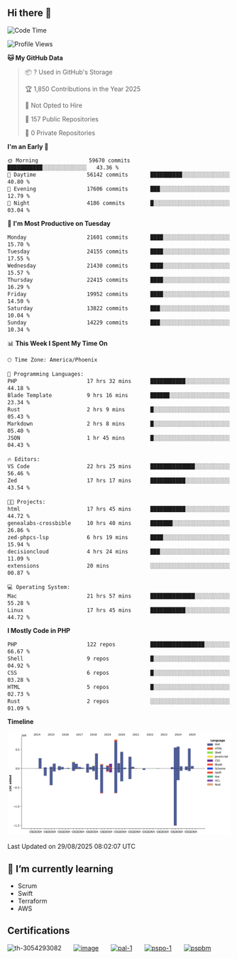 ## Hi there 👋

<!--START_SECTION:waka-->
![Code Time](http://img.shields.io/badge/Code%20Time-11%2C633%20hrs%2041%20mins-blue)

![Profile Views](http://img.shields.io/badge/Profile%20Views-0-blue)

**🐱 My GitHub Data** 

> 📦 ? Used in GitHub's Storage 
 > 
> 🏆 1,850 Contributions in the Year 2025
 > 
> 🚫 Not Opted to Hire
 > 
> 📜 157 Public Repositories 
 > 
> 🔑 0 Private Repositories 
 > 
**I'm an Early 🐤** 

```text
🌞 Morning                59670 commits       ███████████░░░░░░░░░░░░░░   43.36 % 
🌆 Daytime                56142 commits       ██████████░░░░░░░░░░░░░░░   40.80 % 
🌃 Evening                17606 commits       ███░░░░░░░░░░░░░░░░░░░░░░   12.79 % 
🌙 Night                  4186 commits        █░░░░░░░░░░░░░░░░░░░░░░░░   03.04 % 
```
📅 **I'm Most Productive on Tuesday** 

```text
Monday                   21601 commits       ████░░░░░░░░░░░░░░░░░░░░░   15.70 % 
Tuesday                  24155 commits       ████░░░░░░░░░░░░░░░░░░░░░   17.55 % 
Wednesday                21430 commits       ████░░░░░░░░░░░░░░░░░░░░░   15.57 % 
Thursday                 22415 commits       ████░░░░░░░░░░░░░░░░░░░░░   16.29 % 
Friday                   19952 commits       ████░░░░░░░░░░░░░░░░░░░░░   14.50 % 
Saturday                 13822 commits       ███░░░░░░░░░░░░░░░░░░░░░░   10.04 % 
Sunday                   14229 commits       ███░░░░░░░░░░░░░░░░░░░░░░   10.34 % 
```


📊 **This Week I Spent My Time On** 

```text
🕑︎ Time Zone: America/Phoenix

💬 Programming Languages: 
PHP                      17 hrs 32 mins      ███████████░░░░░░░░░░░░░░   44.18 % 
Blade Template           9 hrs 16 mins       ██████░░░░░░░░░░░░░░░░░░░   23.34 % 
Rust                     2 hrs 9 mins        █░░░░░░░░░░░░░░░░░░░░░░░░   05.43 % 
Markdown                 2 hrs 8 mins        █░░░░░░░░░░░░░░░░░░░░░░░░   05.40 % 
JSON                     1 hr 45 mins        █░░░░░░░░░░░░░░░░░░░░░░░░   04.43 % 

🔥 Editors: 
VS Code                  22 hrs 25 mins      ██████████████░░░░░░░░░░░   56.46 % 
Zed                      17 hrs 17 mins      ███████████░░░░░░░░░░░░░░   43.54 % 

🐱‍💻 Projects: 
html                     17 hrs 45 mins      ███████████░░░░░░░░░░░░░░   44.72 % 
genealabs-crossbible     10 hrs 40 mins      ███████░░░░░░░░░░░░░░░░░░   26.86 % 
zed-phpcs-lsp            6 hrs 19 mins       ████░░░░░░░░░░░░░░░░░░░░░   15.94 % 
decisioncloud            4 hrs 24 mins       ███░░░░░░░░░░░░░░░░░░░░░░   11.09 % 
extensions               20 mins             ░░░░░░░░░░░░░░░░░░░░░░░░░   00.87 % 

💻 Operating System: 
Mac                      21 hrs 57 mins      ██████████████░░░░░░░░░░░   55.28 % 
Linux                    17 hrs 45 mins      ███████████░░░░░░░░░░░░░░   44.72 % 
```

**I Mostly Code in PHP** 

```text
PHP                      122 repos           █████████████████░░░░░░░░   66.67 % 
Shell                    9 repos             █░░░░░░░░░░░░░░░░░░░░░░░░   04.92 % 
CSS                      6 repos             █░░░░░░░░░░░░░░░░░░░░░░░░   03.28 % 
HTML                     5 repos             █░░░░░░░░░░░░░░░░░░░░░░░░   02.73 % 
Rust                     2 repos             ░░░░░░░░░░░░░░░░░░░░░░░░░   01.09 % 
```



**Timeline**

![Lines of Code chart](https://raw.githubusercontent.com/mikebronner/mikebronner/master/assets/bar_graph.png)


 Last Updated on 29/08/2025 08:02:07 UTC
<!--END_SECTION:waka-->

<!--
**mikebronner/mikebronner** is a ✨ _special_ ✨ repository because its `README.md` (this file) appears on your GitHub profile.

Here are some ideas to get you started:

- 🔭 I’m currently working on ...
- 🌱 I’m currently learning ...
- 👯 I’m looking to collaborate on ...
- 🤔 I’m looking for help with ...
- 💬 Ask me about ...
- 📫 How to reach me: ...
- 😄 Pronouns: ...
- ⚡ Fun fact: ...
-->

## 🌱 I’m currently learning

- Scrum
- Swift
- Terraform
- AWS

## Certifications

![th-3054293082](https://user-images.githubusercontent.com/1791050/208267034-c5006f82-ae89-41eb-9478-7106c5aba070.jpg)
&nbsp;&nbsp;&nbsp;&nbsp;&nbsp;
[![image](https://images.credly.com/size/100x100/images/a2790314-008a-4c3d-9553-f5e84eb359ba/image.png)](https://www.credly.com/users/mike-bronner)
&nbsp;&nbsp;&nbsp;&nbsp;&nbsp;
[![pal-1](https://images.credly.com/size/100x100/images/78c772ee-6b3c-4348-ac66-58ac5a2cf581/image.png)](https://www.credly.com/users/mike-bronner)
&nbsp;&nbsp;&nbsp;&nbsp;&nbsp;
[![pspo-1](https://images.credly.com/size/100x100/images/591762c5-fae7-49c6-b326-e1756979928d/image.png)](https://www.credly.com/users/mike-bronner)
&nbsp;&nbsp;&nbsp;&nbsp;&nbsp;
[![pspbm](https://images.credly.com/size/100x100/images/55a21a78-59af-4294-810e-e4014e9ca1be/image.png)](https://www.credly.com/users/mike-bronner)
